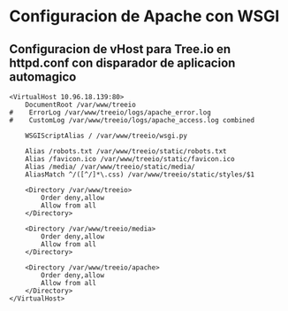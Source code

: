 # Configuracion de Apache con WSGI

## Configuracion de vHost para Tree.io en httpd.conf con disparador de aplicacion automagico

```text
<VirtualHost 10.96.18.139:80>
    DocumentRoot /var/www/treeio
#    ErrorLog /var/www/treeio/logs/apache_error.log
#    CustomLog /var/www/treeio/logs/apache_access.log combined

    WSGIScriptAlias / /var/www/treeio/wsgi.py

    Alias /robots.txt /var/www/treeio/static/robots.txt
    Alias /favicon.ico /var/www/treeio/static/favicon.ico
    Alias /media/ /var/www/treeio/static/media/
    AliasMatch ^/([^/]*\.css) /var/www/treeio/static/styles/$1

    <Directory /var/www/treeio>
        Order deny,allow
        Allow from all
    </Directory>

    <Directory /var/www/treeio/media>
        Order deny,allow
        Allow from all
    </Directory>

    <Directory /var/www/treeio/apache>
        Order deny,allow
        Allow from all
    </Directory>
</VirtualHost>

```
